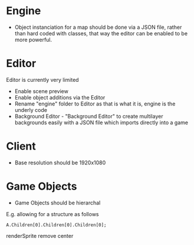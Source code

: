 # Engine
- Object instanciation for a map should be done via a JSON file, rather than hard coded with classes, that way the editor can be enabled to be more powerful.

# Editor
Editor is currently very limited
- Enable scene preview
- Enable object additions via the Editor
- Rename "engine" folder to Editor as that is what it is, engine is the underly code
- Background Editor - "Background Editor" to create multilayer backgrounds easily with a JSON file which imports directly into a game

# Client
- Base resolution should be 1920x1080

# Game Objects
- Game Objects should be hierarchal

E.g. allowing for a structure as follows
```
A.Children[0].Children[0].Children[0];
```


renderSprite remove center